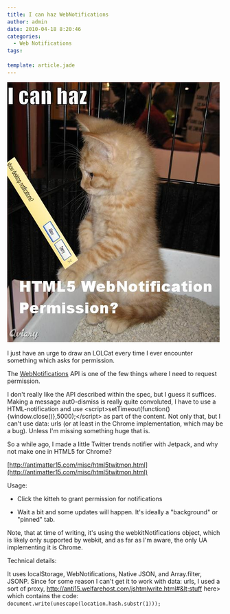```yaml
---
title: I can haz WebNotifications
author: admin
date: 2010-04-18 8:20:46
categories:
  - Web Notifications
tags: 

template: article.jade
---
```


![](3676622_7e82_625x625.jpg)

I just have an urge to draw an LOLCat every time I ever encounter something which asks for permission.

The [WebNotifications](http://dev.w3.org/2006/webapi/WebNotifications/publish/) API is one of the few things where I need to request permission.

I don't really like the API described within the spec, but I guess it suffices. Making a message aut0-dismiss is really quite convoluted, I have to use a HTML-notification and use &lt;script&gt;setTimeout(function(){window.close()},5000);&lt;/script&gt; as part of the content. Not only that, but I can't use data: urls (or at least in the Chrome implementation, which may be a bug). Unless I'm missing something huge that is.

So a while ago, I made a little Twitter trends notifier with Jetpack, and why not make one in HTML5 for Chrome?

[http://antimatter15.com/misc/html5twitmon.html](http://antimatter15.com/misc/html5twitmon.html)

Usage:

- Click the kitteh to grant permission for notifications

- Wait a bit and some updates will happen. It's ideally a "background" or "pinned" tab.

Note, that at time of writing, it's using the webkitNotifications object, which is likely only supported by webkit, and as far as I'm aware, the only UA implementing it is Chrome.

Technical details:

It uses localStorage, WebNotifications, Native JSON, and Array.filter, JSONP. Since for some reason I can't get it to work with data: urls, I used a sort of proxy, http://anti15.welfarehost.com/jshtmlwrite.html#&lt;stuff here&gt; which contains the code:
`
document.write(unescape(location.hash.substr(1)));
`
